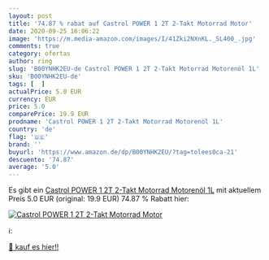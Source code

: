 ```yaml
---
layout: post
title: '74.87 % rabat auf Castrol POWER 1 2T 2-Takt Motorrad Motor'
date: 2020-09-25 16:06:22
image: 'https://m.media-amazon.com/images/I/41Zki2NXnKL._SL400_.jpg'
comments: true
category: ofertas
author: ring
slug: 'B00YNHK2EU-de Castrol POWER 1 2T 2-Takt Motorrad Motorenöl 1L'
sku: 'B00YNHK2EU-de'
tags: [  ]
actualPrice: 5.0 EUR
currency: EUR
price: 5.0
comparePrice: 19.9 EUR
prodname: 'Castrol POWER 1 2T 2-Takt Motorrad Motorenöl 1L'
country: 'de'
flag: '🇩🇪'
brand: ''
buyurl: 'https://www.amazon.de/dp/B00YNHK2EU/?tag=tolees0ca-21'
descuento: '74.87'
average: '5.0'
---
```


Es gibt ein [Castrol POWER 1 2T 2-Takt Motorrad Motorenöl 1L](https://www.amazon.de/dp/B00YNHK2EU/?tag=tolees0ca-21) mit aktuellem Preis 5.0 EUR (original: 19.9 EUR) 74.87 % Rabatt hier:

[![Castrol POWER 1 2T 2-Takt Motorrad Motor](https://m.media-amazon.com/images/I/41Zki2NXnKL._SL400_.jpg)](https://www.amazon.de/dp/B00YNHK2EU/?tag=tolees0ca-21)

ℹ️:


[🛒 kauf es hier!!](https://www.amazon.de/dp/B00YNHK2EU/?tag=tolees0ca-21)
